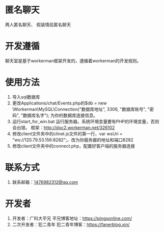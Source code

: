 # 匿名聊天
两人匿名聊天、
假装情侣匿名聊天

# 开发遵循
聊天室是基于workerman框架开发的，遵循着workerman的开发规则。

# 使用方法
1. 导入sql数据库  
2. 更改Applications/chat/Events.php的$db = new \Workerman\MySQL\Connection("数据库地址", 3306, "数据库账号", "密码", "数据库名字"); 为你的数据库连接信息。  
3. 运行start_for_win.bat 运行服务器。系统环境变量要有PHP的环境变量，否则会出错。 框架：http://doc2.workerman.net/326102
4. 修改client文件夹中的clinet.js文件的第一行，var wsUri = "ws://120.79.53.156:8282";，改为你服务器的地址和端口8282
5. 修改client文件夹中的connect.php，配置好客户端的服务器连接


# 联系方式
1. 联系邮箱：1476982312@qq.com

# 开发者
1. 开发者：广科大平兄
平兄博客地址：https://pingxonline.com/
2. 二次开发者：犯二青年
犯二青年博客：https://fanerblog.xin/
